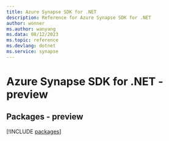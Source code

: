 ```yaml
---
title: Azure Synapse SDK for .NET
description: Reference for Azure Synapse SDK for .NET
author: wonner
ms.author: wanyang
ms.data: 08/12/2023
ms.topic: reference
ms.devlang: dotnet
ms.service: synapse
---
```

# Azure Synapse SDK for .NET - preview
## Packages - preview
[!INCLUDE [packages](synapse-index.md)]